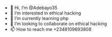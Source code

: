 - 👋 Hi, I’m @Adebayo35
- 👀 I’m interested in ethical hacking
- 🌱 I’m currently learning php
- 💞️ I’m looking to collaborate on ethical hacking
- 📫 How to reach me +2348109693808


<!---
Adebayo35/Adebayo35 is a ✨ special ✨ repository because its `README.md` (this file) appears on your GitHub profile.
You can click the Preview link to take a look at your changes.
--->
